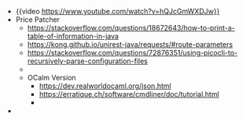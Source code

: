 - {{video https://www.youtube.com/watch?v=hQJcGmWXDJw}}
- Price Patcher
	- https://stackoverflow.com/questions/18672643/how-to-print-a-table-of-information-in-java
	- https://kong.github.io/unirest-java/requests/#route-parameters
	- https://stackoverflow.com/questions/72876351/using-picocli-to-recursively-parse-configuration-files
	-
	- OCalm Version
		- https://dev.realworldocaml.org/json.html
		- https://erratique.ch/software/cmdliner/doc/tutorial.html
		-
-